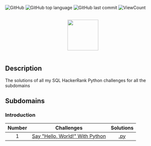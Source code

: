 ![GitHub](https://img.shields.io/github/license/Thomas-George-T/HackerRank-Python-Challenges-Solutions?style=flat)
![GitHub top language](https://img.shields.io/github/languages/top/Thomas-George-T/HackerRank-Python-Challenges-Solutions?style=flat)
![GitHub last commit](https://img.shields.io/github/last-commit/Thomas-George-T/HackerRank-Python-Challenges-Solutions?style=flat)
![ViewCount](https://views.whatilearened.today/views/github/Thomas-George-T/HackerRank-Python-Challenges-Solutions.svg?cache=remove)

<p align="center">  
	<br>
	<a href="https://www.hackerrank.com/Thomas_George_T">
        <img height=100 src="https://hrcdn.net/community-frontend/assets/brand/logo-new-white-green-a5cb16e0ae.svg"> 
    </a>
    <br>
    <br>
</p>

## Description
The solutions of all my SQL HackerRank Python challenges for all the subdomains

## Subdomains

### Introduction

| Number | Challenges | Solutions |
|:------:|------------|:---------:|
| 1 | [Say "Hello, World!" With Python](https://www.hackerrank.com/challenges/py-hello-world/problem?isFullScreen=true) | [.py](https://github.com/Thomas-George-T/HackerRank-Python-Challenges-Solutions/blob/main/Introduction/Say%20'Hello,%20World!'%20With%20Python.py)
